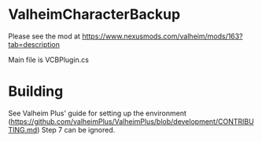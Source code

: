 # ValheimCharacterBackup

Please see the mod at https://www.nexusmods.com/valheim/mods/163?tab=description

Main file is VCBPlugin.cs

# Building
See Valheim Plus' guide for setting up the environment (https://github.com/valheimPlus/ValheimPlus/blob/development/CONTRIBUTING.md)
Step 7 can be ignored.

